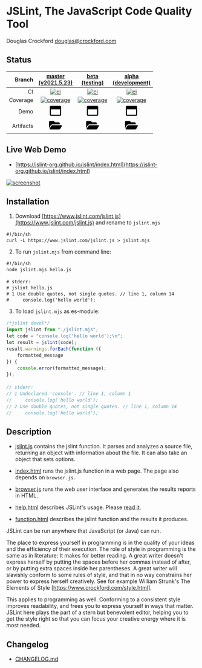 # JSLint, The JavaScript Code Quality Tool

Douglas Crockford
douglas@crockford.com

## Status
| Branch | [master<br>(v2021.5.23)](https://github.com/jslint-org/jslint/tree/master) | [beta<br>(testing)](https://github.com/jslint-org/jslint/tree/beta) | [alpha<br>(development)](https://github.com/jslint-org/jslint/tree/alpha) |
|--:|:--:|:--:|:--:|
| CI | [![ci](https://github.com/jslint-org/jslint/actions/workflows/ci.yml/badge.svg?branch=master)](https://github.com/jslint-org/jslint/actions?query=branch%3Amaster) | [![ci](https://github.com/jslint-org/jslint/actions/workflows/ci.yml/badge.svg?branch=beta)](https://github.com/jslint-org/jslint/actions?query=branch%3Abeta) | [![ci](https://github.com/jslint-org/jslint/actions/workflows/ci.yml/badge.svg?branch=alpha)](https://github.com/jslint-org/jslint/actions?query=branch%3Aalpha) |
| Coverage | [![coverage](https://jslint-org.github.io/jslint/branch.master/.build/coverage/coverage-badge.svg)](https://jslint-org.github.io/jslint/branch.master/.build/coverage/index.html) | [![coverage](https://jslint-org.github.io/jslint/branch.beta/.build/coverage/coverage-badge.svg)](https://jslint-org.github.io/jslint/branch.beta/.build/coverage/index.html) | [![coverage](https://jslint-org.github.io/jslint/branch.alpha/.build/coverage/coverage-badge.svg)](https://jslint-org.github.io/jslint/branch.alpha/.build/coverage/index.html) |
| Demo | [<img src="image-window-maximize-regular.svg" height="30">](https://jslint-org.github.io/jslint/branch.master/index.html) | [<img src="image-window-maximize-regular.svg" height="30">](https://jslint-org.github.io/jslint/branch.beta/index.html) | [<img src="image-window-maximize-regular.svg" height="30">](https://jslint-org.github.io/jslint/branch.alpha/index.html) |
| Artifacts | [<img src="image-folder-open-solid.svg" height="30">](https://github.com/jslint-org/jslint/tree/gh-pages/branch.master/.build) | [<img src="image-folder-open-solid.svg" height="30">](https://github.com/jslint-org/jslint/tree/gh-pages/branch.beta/.build) | [<img src="image-folder-open-solid.svg" height="30">](https://github.com/jslint-org/jslint/tree/gh-pages/branch.alpha/.build) |

## Live Web Demo
- [https://jslint-org.github.io/jslint/index.html](https://jslint-org.github.io/jslint/index.html)

[![screenshot](https://jslint-org.github.io/jslint/branch.master/.build/screenshot.browser._2findex.html.png)](https://jslint-org.github.io/jslint/index.html)

## Installation
1. Download [https://www.jslint.com/jslint.js](https://www.jslint.com/jslint.js) and rename to `jslint.mjs`
```shell
#!/bin/sh
curl -L https://www.jslint.com/jslint.js > jslint.mjs
```

2. To run `jslint.mjs` from command line:
```shell
#!/bin/sh
node jslint.mjs hello.js

# stderr:
# jslint hello.js
# 1 Use double quotes, not single quotes. // line 1, column 14
#     console.log('hello world');
```

3. To load `jslint.mjs` as es-module:
```javascript
/*jslint devel*/
import jslint from "./jslint.mjs";
let code = "console.log('hello world');\n";
let result = jslint(code);
result.warnings.forEach(function ({
    formatted_message
}) {
    console.error(formatted_message);
});

// stderr:
// 1 Undeclared 'console'. // line 1, column 1
//     console.log('hello world');
// 2 Use double quotes, not single quotes. // line 1, column 14
//     console.log('hello world');
```

## Description
- [jslint.js](jslint.js) contains the jslint function. It parses and analyzes a source file, returning an object with information about the file. It can also take an object that sets options.

- [index.html](index.html) runs the jslint.js function in a web page. The page also depends on `browser.js`.

- [browser.js](browser.js) runs the web user interface and generates the results reports in HTML.

- [help.html](help.html) describes JSLint's usage. Please [read it](https://jslint-org.github.io/jslint/help.html).

- [function.html](function.html) describes the jslint function and the results it produces.

JSLint can be run anywhere that JavaScript (or Java) can run.

The place to express yourself in programming is in the quality of your ideas and
the efficiency of their execution. The role of style in programming is the same
as in literature: It makes for better reading. A great writer doesn't express
herself by putting the spaces before her commas instead of after, or by putting
extra spaces inside her parentheses. A great writer will slavishly conform to
some rules of style, and that in no way constrains her power to express herself
creatively. See for example William Strunk's The Elements of Style
[https://www.crockford.com/style.html].

This applies to programming as well. Conforming to a consistent style improves
readability, and frees you to express yourself in ways that matter. JSLint here
plays the part of a stern but benevolent editor, helping you to get the style
right so that you can focus your creative energy where it is most needed.

## Changelog
- [CHANGELOG.md](CHANGELOG.md)
